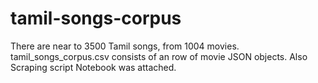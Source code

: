 # tamil-songs-corpus
There are near to 3500 Tamil songs, from 1004 movies. tamil_songs_corpus.csv consists of an row of movie JSON objects. Also Scraping script Notebook was attached.
